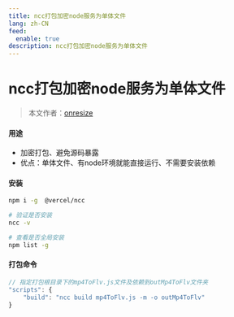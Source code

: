 ```yaml
---
title: ncc打包加密node服务为单体文件
lang: zh-CN
feed:
  enable: true
description: ncc打包加密node服务为单体文件
---
```


# ncc打包加密node服务为单体文件

> 本文作者：[onresize](https://github.com/onresize)


#### 用途

- 加密打包、避免源码暴露
- 优点：单体文件、有node环境就能直接运行、不需要安装依赖

#### 安装

```bash
npm i -g  @vercel/ncc

# 验证是否安装
ncc -v

# 查看是否全局安装
npm list -g
```

#### 打包命令

```js
// 指定打包根目录下的mp4ToFlv.js文件及依赖到outMp4ToFlv文件夹
"scripts": {
	"build": "ncc build mp4ToFlv.js -m -o outMp4ToFlv"
}
```

